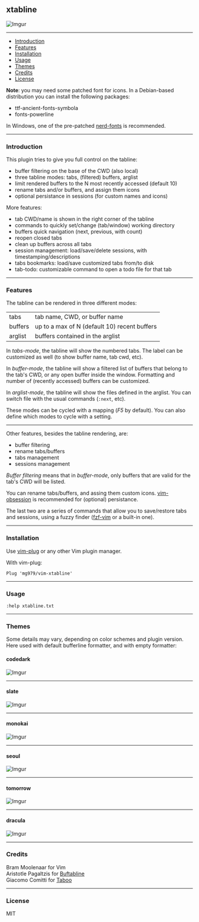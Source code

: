 ## xtabline

![Imgur](https://i.imgur.com/idI7U7P.gif)

----------------------------------------------------------------------------

* [Introduction](#introduction)
* [Features](#features)
* [Installation](#installation)
* [Usage](#usage)
* [Themes](#themes)
* [Credits](#credits)
* [License](#license)

**Note**: you may need some patched font for icons. In a Debian-based
distribution you can install the following packages:

- ttf-ancient-fonts-symbola
- fonts-powerline

In Windows, one of the pre-patched [nerd-fonts](https://github.com/ryanoasis/nerd-fonts/releases) is recommended.

----------------------------------------------------------------------------
 
### Introduction

This plugin tries to give you full control on the tabline:

* buffer filtering on the base of the CWD (also local)
* three tabline modes: tabs, (filtered) buffers, arglist
* limit rendered buffers to the N most recently accessed (default 10)
* rename tabs and/or buffers, and assign them icons
* optional persistance in sessions (for custom names and icons)

More features:

* tab CWD/name is shown in the right corner of the tabline
* commands to quickly set/change (tab/window) working directory
* buffers quick navigation (next, previous, with count)
* reopen closed tabs
* clean up buffers across all tabs
* session management: load/save/delete sessions, with timestamping/descriptions
* tabs bookmarks: load/save customized tabs from/to disk
* tab-todo: customizable command to open a todo file for that tab

----------------------------------------------------------------------------
 
### Features

The tabline can be rendered in three different modes:

|||
-|-
tabs     | tab name, CWD, or buffer name 
buffers  | up to a max of N (default 10) recent buffers 
arglist  | buffers contained in the arglist 

In *tabs-mode*, the tabline will show the numbered tabs. The label can be
customized as well (to show buffer name, tab cwd, etc).

In *buffer-mode*, the tabline will show a filtered list of buffers that belong
to the tab's CWD, or any open buffer inside the window. Formatting and number
of (recently accessed) buffers can be customized.

In *arglist-mode*, the tabline will show the files defined in the arglist. You
can switch file with the usual commands (`:next`, etc).

These modes can be cycled with a mapping (*F5* by default). You can also define
which modes to cycle with a setting.

------------------------------------------------------------------------------

Other features, besides the tabline rendering, are:

- buffer filtering
- rename tabs/buffers
- tabs management
- sessions management

*Buffer filtering* means that in *buffer-mode*, only buffers that are valid for
the tab's CWD will be listed.

You can rename tabs/buffers, and assing them custom icons.
[vim-obsession](https://github.com/tpope/vim-obsession) is recommended for (optional) persistance.

The last two are a series of commands that allow you to save/restore tabs and
sessions, using a fuzzy finder ([fzf-vim](https://github.com/junegunn/fzf.vim)
or a built-in one).


----------------------------------------------------------------------------
 
### Installation

Use [vim-plug](https://github.com/junegunn/vim-plug) or any other Vim plugin manager.

With vim-plug:

    Plug 'mg979/vim-xtabline'

----------------------------------------------------------------------------
 
### Usage

`:help xtabline.txt`

----------------------------------------------------------------------------
 

### Themes

Some details may vary, depending on color schemes and plugin version.
Here used with default bufferline formatter, and with empty formatter:

#### codedark
 
![Imgur](https://i.imgur.com/WP2zyPR.png)
 
----------------------------------------------------------------------------
 
#### slate
 
![Imgur](https://i.imgur.com/XAlDmqP.png)
 
----------------------------------------------------------------------------
 
#### monokai
 
![Imgur](https://i.imgur.com/9QDyCFf.png)
 
----------------------------------------------------------------------------
 
#### seoul
 
![Imgur](https://i.imgur.com/umHi9zb.png)
 
----------------------------------------------------------------------------
 
#### tomorrow
 
![Imgur](https://i.imgur.com/q28L8YX.png)
 
----------------------------------------------------------------------------
 
#### dracula
 
![Imgur](https://i.imgur.com/nLkV47A.png)
 


----------------------------------------------------------------------------
 

### Credits

Bram Moolenaar for Vim  
Aristotle Pagaltzis for [Buftabline](https://github.com/ap/vim-buftabline)  
Giacomo Comitti for [Taboo](https://github.com/gcmt/taboo.vim)  

----------------------------------------------------------------------------
 
### License

MIT


